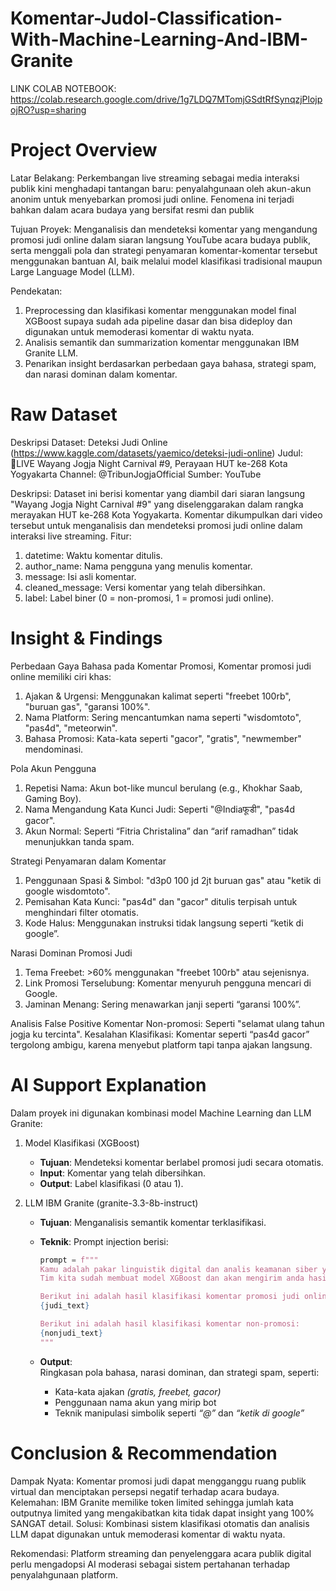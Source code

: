 # Komentar-Judol-Classification-With-Machine-Learning-And-IBM-Granite

LINK COLAB NOTEBOOK: https://colab.research.google.com/drive/1g7LDQ7MTomjGSdtRfSynqzjPlojpojRO?usp=sharing
# Project Overview
Latar Belakang:
Perkembangan live streaming sebagai media interaksi publik kini menghadapi tantangan baru: penyalahgunaan oleh akun-akun anonim untuk menyebarkan promosi judi online. Fenomena ini terjadi bahkan dalam acara budaya yang bersifat resmi dan publik

Tujuan Proyek:
Menganalisis dan mendeteksi komentar yang mengandung promosi judi online dalam siaran langsung YouTube acara budaya publik, serta menggali pola dan strategi penyamaran komentar-komentar tersebut menggunakan bantuan AI, baik melalui model klasifikasi tradisional maupun Large Language Model (LLM).

Pendekatan:
1. Preprocessing dan klasifikasi komentar menggunakan model final XGBoost supaya sudah ada pipeline dasar dan bisa dideploy dan digunakan untuk memoderasi komentar di waktu nyata.
2. Analisis semantik dan summarization komentar menggunakan IBM Granite LLM.
3. Penarikan insight berdasarkan perbedaan gaya bahasa, strategi spam, dan narasi dominan dalam komentar.

# Raw Dataset
Deskripsi Dataset: Deteksi Judi Online (https://www.kaggle.com/datasets/yaemico/deteksi-judi-online)
Judul: 🔴LIVE Wayang Jogja Night Carnival #9, Perayaan HUT ke-268 Kota Yogyakarta
Channel: @TribunJogjaOfficial
Sumber: YouTube

Deskripsi:
Dataset ini berisi komentar yang diambil dari siaran langsung "Wayang Jogja Night Carnival #9" yang diselenggarakan dalam rangka merayakan HUT ke-268 Kota Yogyakarta. Komentar dikumpulkan dari video tersebut untuk menganalisis dan mendeteksi promosi judi online dalam interaksi live streaming.
Fitur:
1. datetime: Waktu komentar ditulis.
2. author_name: Nama pengguna yang menulis komentar.
2. message: Isi asli komentar.
4. cleaned_message: Versi komentar yang telah dibersihkan.
5. label: Label biner (0 = non-promosi, 1 = promosi judi online).

# Insight & Findings
Perbedaan Gaya Bahasa pada Komentar Promosi, Komentar promosi judi online memiliki ciri khas:
1. Ajakan & Urgensi: Menggunakan kalimat seperti "freebet 100rb", "buruan gas", "garansi 100%".
2. Nama Platform: Sering mencantumkan nama seperti "wisdomtoto", "pas4d", "meteorwin".
3. Bahasa Promosi: Kata-kata seperti "gacor", "gratis", "newmember" mendominasi.

Pola Akun Pengguna
1. Repetisi Nama: Akun bot-like muncul berulang (e.g., Khokhar Saab, Gaming Boy).
2. Nama Mengandung Kata Kunci Judi: Seperti "@Indiaफूडी", "pas4d gacor".
3. Akun Normal: Seperti “Fitria Christalina” dan “arif ramadhan” tidak menunjukkan tanda spam.

Strategi Penyamaran dalam Komentar
1. Penggunaan Spasi & Simbol: "d3p0 100 jd 2jt buruan gas" atau "ketik di google wisdomtoto".
2. Pemisahan Kata Kunci: "pas4d" dan "gacor" ditulis terpisah untuk menghindari filter otomatis.
3. Kode Halus: Menggunakan instruksi tidak langsung seperti “ketik di google”.

Narasi Dominan Promosi Judi
1. Tema Freebet: >60% menggunakan "freebet 100rb" atau sejenisnya.
2. Link Promosi Terselubung: Komentar menyuruh pengguna mencari di Google.
3. Jaminan Menang: Sering menawarkan janji seperti “garansi 100%”.

Analisis False Positive
Komentar Non-promosi: Seperti "selamat ulang tahun jogja ku tercinta".
Kesalahan Klasifikasi: Komentar seperti “pas4d gacor” tergolong ambigu, karena menyebut platform tapi tanpa ajakan langsung.

# AI Support Explanation
Dalam proyek ini digunakan kombinasi model Machine Learning dan LLM Granite:
1. Model Klasifikasi (XGBoost)  
   - **Tujuan**: Mendeteksi komentar berlabel promosi judi secara otomatis.  
   - **Input**: Komentar yang telah dibersihkan.  
   - **Output**: Label klasifikasi (0 atau 1).

2. LLM IBM Granite (granite-3.3-8b-instruct)  
   - **Tujuan**: Menganalisis semantik komentar terklasifikasi.  
   - **Teknik**: Prompt injection berisi:

     ```python
     prompt = f"""
     Kamu adalah pakar linguistik digital dan analis keamanan siber yang bertugas mengidentifikasi pola bahasa dan strategi penyamaran dalam komentar promosi judi online.
     Tim kita sudah membuat model XGBoost dan akan mengirim anda hasil klasifikasinya dengan format (Username: Komentar).

     Berikut ini adalah hasil klasifikasi komentar promosi judi online:
     {judi_text}

     Berikut ini adalah hasil klasifikasi komentar non-promosi:
     {nonjudi_text}
     """
     ```
   - **Output**:  
     Ringkasan pola bahasa, narasi dominan, dan strategi spam, seperti:
     - Kata-kata ajakan *(gratis, freebet, gacor)*  
     - Penggunaan nama akun yang mirip bot  
     - Teknik manipulasi simbolik seperti *“@”* dan *“ketik di google”*

# Conclusion & Recommendation
Dampak Nyata: Komentar promosi judi dapat mengganggu ruang publik virtual dan menciptakan persepsi negatif terhadap acara budaya.
Kelemahan: IBM Granite memilike token limited sehingga jumlah kata outputnya limited yang mengakibatkan kita tidak dapat insight yang 100% SANGAT detail.
Solusi: Kombinasi sistem klasifikasi otomatis dan analisis LLM dapat digunakan untuk memoderasi komentar di waktu nyata.

Rekomendasi: Platform streaming dan penyelenggara acara publik digital perlu mengadopsi AI moderasi sebagai sistem pertahanan terhadap penyalahgunaan platform.







